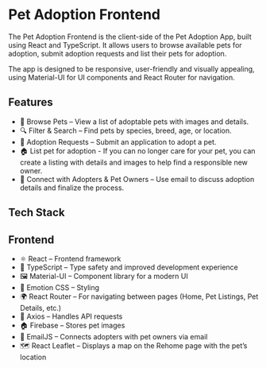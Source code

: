 # Pet Adoption Frontend

The Pet Adoption Frontend is the client-side of the Pet Adoption App, built using React and TypeScript. It allows users to browse available pets for adoption, submit adoption requests and list their pets for adoption.

The app is designed to be responsive, user-friendly and visually appealing, using Material-UI for UI components and React Router for navigation.

## Features

- 🐶 Browse Pets – View a list of adoptable pets with images and details.
- 🔍 Filter & Search – Find pets by species, breed, age, or location.
- 📝 Adoption Requests – Submit an application to adopt a pet.
- 🏠 List pet for adoption - If you can no longer care for your pet, you can create a listing with details and images to help find a responsible new owner.
- 📧 Connect with Adopters & Pet Owners – Use email to discuss adoption details and finalize the process.

## Tech Stack

## Frontend

- ⚛️ React – Frontend framework
- 📜 TypeScript – Type safety and improved development experience
- 🖼️ Material-UI – Component library for a modern UI
- 🎨 Emotion CSS – Styling
- 🌍 React Router – For navigating between pages (Home, Pet Listings, Pet Details, etc.)
- 🔄 Axios – Handles API requests
- 🏠 Firebase – Stores pet images
- 📧 EmailJS – Connects adopters with pet owners via email
- 🗺️ React Leaflet – Displays a map on the Rehome page with the pet’s location
